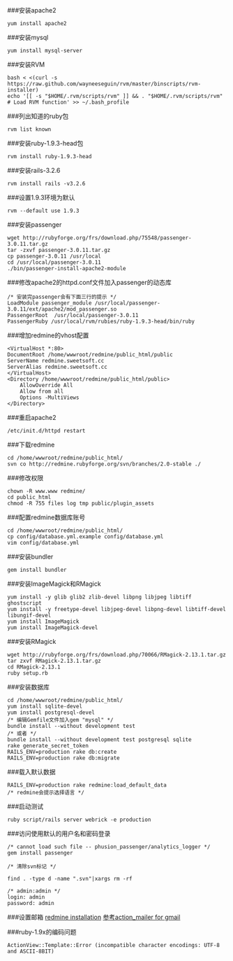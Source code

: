 ###安装apache2
```
yum install apache2 
```

###安装mysql
```
yum install mysql-server
```

###安装RVM
```
bash < <(curl -s https://raw.github.com/wayneeseguin/rvm/master/binscripts/rvm-installer)
echo '[[ -s "$HOME/.rvm/scripts/rvm" ]] && . "$HOME/.rvm/scripts/rvm" # Load RVM function' >> ~/.bash_profile
```

###列出知道的ruby包
```
rvm list known
```

###安装ruby-1.9.3-head包
```
rvm install ruby-1.9.3-head
```

###安装rails-3.2.6
```
rvm install rails -v3.2.6
```

###设置1.9.3环境为默认
```
rvm --default use 1.9.3
```

###安装passenger
```
wget http://rubyforge.org/frs/download.php/75548/passenger-3.0.11.tar.gz
tar -zxvf passenger-3.0.11.tar.gz
cp passenger-3.0.11 /usr/local 
cd /usr/local/passenger-3.0.11  
./bin/passenger-install-apache2-module
```

###修改apache2的httpd.conf文件加入passenger的动态库
```
/* 安装完passenger会有下面三行的提示 */
LoadModule passenger_module /usr/local/passenger-3.0.11/ext/apache2/mod_passenger.so  
PassengerRoot  /usr/local/passenger-3.0.11
PassengerRuby /usr/local/rvm/rubies/ruby-1.9.3-head/bin/ruby
```

###增加redmine的vhost配置
```
<VirtualHost *:80>
DocumentRoot /home/wwwroot/redmine/public_html/public
ServerName redmine.sweetsoft.cc
ServerAlias redmine.sweetsoft.cc
</VirtualHost>
<Directory /home/wwwroot/redmine/public_html/public>
    AllowOverride All
    Allow from all
    Options -MultiViews
</Directory>
```

###重启apache2
```
/etc/init.d/httpd restart
```

###下载redmine
```
cd /home/wwwroot/redmine/public_html/
svn co http://redmine.rubyforge.org/svn/branches/2.0-stable ./
```

###修改权限
```
chown -R www.www redmine/
cd public_html
chmod -R 755 files log tmp public/plugin_assets
```

###配置redmine数据库账号
```
cd /home/wwwroot/redmine/public_html/
cp config/database.yml.example config/database.yml
vim config/database.yml
```

###安装bundler
```
gem install bundler
```

###安装ImageMagick和RMagick
```
yum install -y glib glib2 zlib-devel libpng libjpeg libtiff ghostscript
yum install -y freetype-devel libjpeg-devel libpng-devel libtiff-devel libungif-devel
yum install ImageMagick
yum install ImageMagick-devel
```

###安装RMagick
```
wget http://rubyforge.org/frs/download.php/70066/RMagick-2.13.1.tar.gz
tar zxvf RMagick-2.13.1.tar.gz
cd RMagick-2.13.1
ruby setup.rb
```

###安装数据库
```
cd /home/wwwroot/redmine/public_html/ 
yum install sqlite-devel
yum install postgresql-devel
/* 编辑Gemfile文件加入gem "mysql" */
bundle install --without development test
/* 或者 */
bundle install --without development test postgresql sqlite
rake generate_secret_token
RAILS_ENV=production rake db:create
RAILS_ENV=production rake db:migrate
```

###载入默认数据
```
RAILS_ENV=production rake redmine:load_default_data
/* redmine会提示选择语言 */
```

###启动测试
```
ruby script/rails server webrick -e production
```

###访问使用默认的用户名和密码登录
```
/* cannot load such file -- phusion_passenger/analytics_logger */
gem install passenger

/* 清除svn标记 */

find . -type d -name ".svn"|xargs rm -rf

/* admin:admin */
login: admin
password: admin
```

###设置邮箱
[redmine installation](http://www.redmine.org/projects/redmine/wiki/RedmineInstall)
[参考action_mailer for gmail](https://github.com/collectiveidea/action_mailer_optional_tls/tree/)

###ruby-1.9x的编码问题
```
ActionView::Template::Error (incompatible character encodings: UTF-8 and ASCII-8BIT)
```
